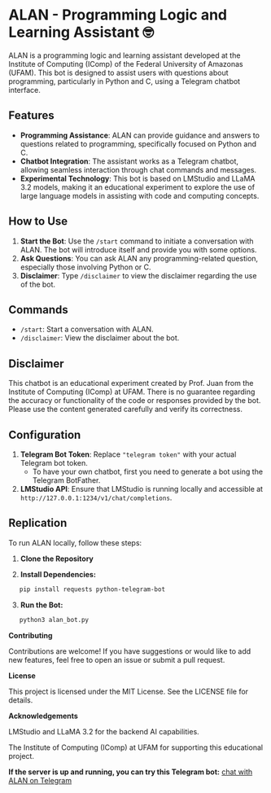 # ALAN - Programming Logic and Learning Assistant 🤓

ALAN is a programming logic and learning assistant developed at the Institute of Computing (IComp) of the Federal University of Amazonas (UFAM). This bot is designed to assist users with questions about programming, particularly in Python and C, using a Telegram chatbot interface.

## Features

- **Programming Assistance**: ALAN can provide guidance and answers to questions related to programming, specifically focused on Python and C.
- **Chatbot Integration**: The assistant works as a Telegram chatbot, allowing seamless interaction through chat commands and messages.
- **Experimental Technology**: This bot is based on LMStudio and LLaMA 3.2 models, making it an educational experiment to explore the use of large language models in assisting with code and computing concepts.

## How to Use

1. **Start the Bot**: Use the `/start` command to initiate a conversation with ALAN. The bot will introduce itself and provide you with some options.
2. **Ask Questions**: You can ask ALAN any programming-related question, especially those involving Python or C.
3. **Disclaimer**: Type `/disclaimer` to view the disclaimer regarding the use of the bot.

## Commands

- `/start`: Start a conversation with ALAN.
- `/disclaimer`: View the disclaimer about the bot.

## Disclaimer

This chatbot is an educational experiment created by Prof. Juan from the Institute of Computing (IComp) at UFAM. There is no guarantee regarding the accuracy or functionality of the code or responses provided by the bot. Please use the content generated carefully and verify its correctness.

## Configuration
1. **Telegram Bot Token**: Replace `"telegram token"` with your actual Telegram bot token.
   - To have your own chatbot, first you need to generate a bot using the Telegram BotFather.
2. **LMStudio API**: Ensure that LMStudio is running locally and accessible at `http://127.0.0.1:1234/v1/chat/completions`.

## Replication
To run ALAN locally, follow these steps:

1. **Clone the Repository**

2. **Install Dependencies:** 
```bash
   pip install requests python-telegram-bot
```

3. **Run the Bot:**
```bash
   python3 alan_bot.py
```

**Contributing**

Contributions are welcome! If you have suggestions or would like to add new features, feel free to open an issue or submit a pull request.

**License**

This project is licensed under the MIT License. See the LICENSE file for details.

**Acknowledgements**

LMStudio and LLaMA 3.2 for the backend AI capabilities.

The Institute of Computing (IComp) at UFAM for supporting this educational project.

**If the server is up and running, you can try this Telegram bot:** [chat with ALAN on Telegram](https://t.me/Alanzito_bot)


